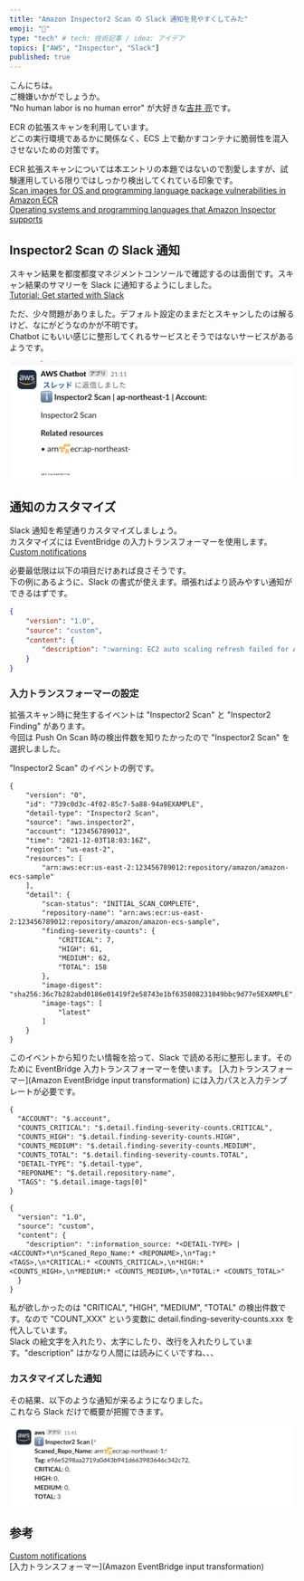 ```yaml
---
title: "Amazon Inspector2 Scan の Slack 通知を見やすくしてみた"
emoji: "🌊"
type: "tech" # tech: 技術記事 / idea: アイデア
topics: ["AWS", "Inspector", "Slack"]
published: true
---
```


こんにちは。  
ご機嫌いかがでしょうか。  
"No human labor is no human error" が大好きな[吉井 亮](https://twitter.com/YoshiiRyo1)です。  

ECR の拡張スキャンを利用しています。  
どこの実行環境であるかに関係なく、ECS 上で動かすコンテナに脆弱性を混入させないための対策です。  

ECR 拡張スキャンについては本エントリの本題ではないので割愛しますが、試験運用している限りではしっかり検出してくれている印象です。  
[Scan images for OS and programming language package vulnerabilities in Amazon ECR](https://docs.aws.amazon.com/AmazonECR/latest/userguide/image-scanning-enhanced.html)  
[Operating systems and programming languages that Amazon Inspector supports](https://docs.aws.amazon.com/inspector/latest/user/supported.html#supported-os)  

## Inspector2 Scan の Slack 通知

スキャン結果を都度都度マネジメントコンソールで確認するのは面倒です。スキャン結果のサマリーを Slack に通知するようにしました。  
[Tutorial: Get started with Slack](https://docs.aws.amazon.com/chatbot/latest/adminguide/slack-setup.html)  

ただ、少々問題がありました。デフォルト設定のままだとスキャンしたのは解るけど、なにがどうなのかが不明です。  
Chatbot にもいい感じに整形してくれるサービスとそうではないサービスがあるようです。  

![img](/images/inspector2-chatbot.png)  

## 通知のカスタマイズ

Slack 通知を希望通りカスタマイズしましょう。  
カスタマイズには EventBridge の入力トランスフォーマーを使用します。  
[Custom notifications](https://docs.aws.amazon.com/chatbot/latest/adminguide/custom-notifs.html)  

必要最低限は以下の項目だけあれば良さそうです。  
下の例にあるように、Slack の書式が使えます。頑張ればより読みやすい通知ができるはずです。  

```json
{
    "version": "1.0",
    "source": "custom",
    "content": {
        "description": ":warning: EC2 auto scaling refresh failed for ASG *OrderProcessorServiceASG*! \ncc: @SRE-Team"
    }
}
```

### 入力トランスフォーマーの設定

拡張スキャン時に発生するイベントは "Inspector2 Scan" と "Inspector2 Finding" があります。  
今回は Push On Scan 時の検出件数を知りたかったので "Inspector2 Scan" を選択しました。  

"Inspector2 Scan" のイベントの例です。  

```json:Inspectot2 Scan
{
    "version": "0",
    "id": "739c0d3c-4f02-85c7-5a88-94a9EXAMPLE",
    "detail-type": "Inspector2 Scan",
    "source": "aws.inspector2",
    "account": "123456789012",
    "time": "2021-12-03T18:03:16Z",
    "region": "us-east-2",
    "resources": [
        "arn:aws:ecr:us-east-2:123456789012:repository/amazon/amazon-ecs-sample"
    ],
    "detail": {
        "scan-status": "INITIAL_SCAN_COMPLETE",
        "repository-name": "arn:aws:ecr:us-east-2:123456789012:repository/amazon/amazon-ecs-sample",
        "finding-severity-counts": {
            "CRITICAL": 7,
            "HIGH": 61,
            "MEDIUM": 62,
            "TOTAL": 158
        },
        "image-digest": "sha256:36c7b282abd0186e01419f2e58743e1bf635808231049bbc9d77e5EXAMPLE",
        "image-tags": [
            "latest"
        ]
    }
}
```

このイベントから知りたい情報を拾って、Slack で読める形に整形します。そのために EventBridge 入力トランスフォーマーを使います。
[入力トランスフォーマー](Amazon EventBridge input transformation) には入力パスと入力テンプレートが必要です。    

```json:入力パス
{
  "ACCOUNT": "$.account",
  "COUNTS_CRITICAL": "$.detail.finding-severity-counts.CRITICAL",
  "COUNTS_HIGH": "$.detail.finding-severity-counts.HIGH",
  "COUNTS_MEDIUM": "$.detail.finding-severity-counts.MEDIUM",
  "COUNTS_TOTAL": "$.detail.finding-severity-counts.TOTAL",
  "DETAIL-TYPE": "$.detail-type",
  "REPONAME": "$.detail.repository-name",
  "TAGS": "$.detail.image-tags[0]"
}
```

```json:入力テンプレート
{
  "version": "1.0",
  "source": "custom",
  "content": {
    "description": ":information_source: *<DETAIL-TYPE> | <ACCOUNT>*\n*Scaned_Repo_Name:* <REPONAME>,\n*Tag:* <TAGS>,\n*CRITICAL:* <COUNTS_CRITICAL>,\n*HIGH:* <COUNTS_HIGH>,\n*MEDIUM:* <COUNTS_MEDIUM>,\n*TOTAL:* <COUNTS_TOTAL>"
  }
}
```

私が欲しかったのは "CRITICAL", "HIGH", "MEDIUM", "TOTAL" の検出件数です。なので "COUNT_XXX" という変数に detail.finding-severity-counts.xxx を代入しています。  
Slack の絵文字を入れたり、太字にしたり、改行を入れたりしています。"description" はかなり人間には読みにくいですね、、、  

### カスタマイズした通知

その結果、以下のような通知が来るようになりました。  
これなら Slack だけで概要が把握できます。  

![img](/images/inspector2-chatbot-custom.png)

## 参考

[Custom notifications](https://docs.aws.amazon.com/chatbot/latest/adminguide/custom-notifs.html)  
[入力トランスフォーマー](Amazon EventBridge input transformation)  
